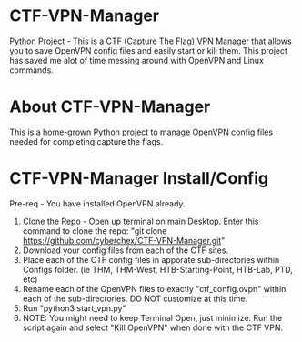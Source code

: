 # CTF-VPN-Manager
Python Project - This is a CTF (Capture The Flag) VPN Manager that allows you to save OpenVPN config files and easily start or kill them.  This project has saved me alot of time messing around with OpenVPN and Linux commands.

# About CTF-VPN-Manager

This is a home-grown Python project to manage OpenVPN config files needed for completing capture the flags.

# CTF-VPN-Manager Install/Config

Pre-req - You have installed OpenVPN already.

1) Clone the Repo - Open up terminal on main Desktop.  Enter this command to clone the repo: "git clone https://github.com/cyberchex/CTF-VPN-Manager.git"
2) Download your config files from each of the CTF sites.
3) Place each of the CTF config files in apporate sub-directories within Configs folder. (ie THM, THM-West, HTB-Starting-Point, HTB-Lab, PTD, etc)
4) Rename each of the OpenVPN files to exactly "ctf_config.ovpn" within each of the sub-directories.  DO NOT customize at this time.
5) Run "python3 start_vpn.py"
6) NOTE: You might need to keep Terminal Open, just minimize.  Run the script again and select "Kill OpenVPN" when done with the CTF VPN.
